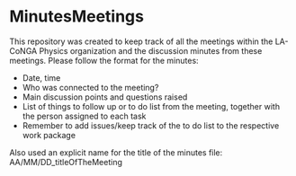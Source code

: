 # MinutesMeetings

This repository was created to keep track of all the meetings within the LA-CoNGA Physics organization and the discussion minutes from these meetings.
Please follow the format for the minutes:
- Date, time
- Who was connected to the meeting?
- Main discussion points and questions raised
- List of things to follow up or to do list from the meeting, together with the person assigned to each task
- Remember to add issues/keep track of the to do list to the respective work package 

Also used an explicit name for the title of the minutes file: AA/MM/DD_titleOfTheMeeting

